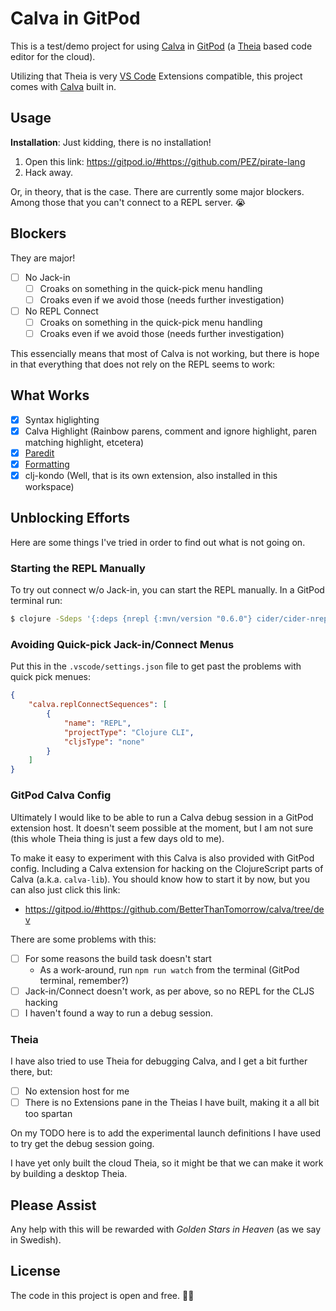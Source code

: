 # Calva in GitPod

This is a test/demo project for using [Calva](https://github.com/BetterThanTomorrow/calva) in [GitPod](https://gitpod.io) (a [Theia](http://www.theia-ide.org) based code editor for the cloud).

Utilizing that Theia is very [VS Code](https://code.visualstudio.com) Extensions compatible, this project comes with [Calva](https://marketplace.visualstudio.com/items?itemName=betterthantomorrow.calva) built in.

## Usage

**Installation**: Just kidding, there is no installation!

1. Open this link: https://gitpod.io/#https://github.com/PEZ/pirate-lang
1. Hack away.

Or, in theory, that is the case. There are currently some major blockers. Among those that you can't connect to a REPL server. 😭

## Blockers

They are major!

* [ ] No Jack-in
    * [ ] Croaks on something in the quick-pick menu handling
    * [ ] Croaks even if we avoid those (needs further investigation)
* [ ] No REPL Connect
    * [ ] Croaks on something in the quick-pick menu handling
    * [ ] Croaks even if we avoid those (needs further investigation)

This essencially means that most of Calva is not working, but there is hope in that everything that does not rely on the REPL seems to work:

## What Works

* [x] Syntax higlighting
* [x] Calva Highlight (Rainbow parens, comment and ignore highlight, paren matching highlight, etcetera)
* [x] [Paredit](https://calva.readthedocs.io/en/latest/paredit.html)
* [x] [Formatting](https://calva.readthedocs.io/en/latest/formatting.html)
* [x] clj-kondo (Well, that is its own extension, also installed in this workspace)

## Unblocking Efforts

Here are some things I've tried in order to find out what is not going on.

### Starting the REPL Manually

To try out connect w/o Jack-in, you can start the REPL manually. In a GitPod terminal run:

```sh
$ clojure -Sdeps '{:deps {nrepl {:mvn/version "0.6.0"} cider/cider-nrepl {:mvn/version "0.23.0"}}}'  -m nrepl.cmdline --middleware "[cider.nrepl/cider-middleware]"
```

### Avoiding Quick-pick Jack-in/Connect Menus

Put this in the `.vscode/settings.json` file to get past the problems with quick pick menues:

```json
{
    "calva.replConnectSequences": [
        {
            "name": "REPL",
            "projectType": "Clojure CLI",
            "cljsType": "none"
        }
    ]
}
```

### GitPod Calva Config

Ultimately I would like to be able to run a Calva debug session in a GitPod extension host. It doesn't seem possible at the moment, but I am not sure (this whole Theia thing is just a few days old to me).

To make it easy to experiment with this Calva is also provided with GitPod config. Including a Calva extension for hacking on the ClojureScript parts of Calva (a.k.a. `calva-lib`). You should know how to start it by now, but you can also just click this link:

* https://gitpod.io/#https://github.com/BetterThanTomorrow/calva/tree/dev

There are some problems with this:

* [ ] For some reasons the build task doesn't start
    * As a work-around, run `npm run watch` from the terminal (GitPod terminal, remember?)
* [ ] Jack-in/Connect doesn't work, as per above, so no REPL for the CLJS hacking
* [ ] I haven't found a way to run a debug session.

### Theia

I have also tried to use Theia for debugging Calva, and I get a bit further there, but:

* [ ] No extension host for me
* [ ] There is no Extensions pane in the Theias I have built, making it a all bit too spartan

On my TODO here is to add the experimental launch definitions I have used to try get the debug session going.

I have yet only built the cloud Theia, so it might be that we can make it work by building a desktop Theia.


## Please Assist

Any help with this will be rewarded with _Golden Stars in Heaven_ (as we say in Swedish).

## License

The code in this project is open and free. 🍺🗽
